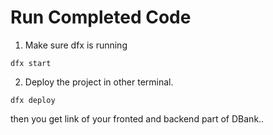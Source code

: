 # Run Completed Code

1. Make sure dfx is running

```
dfx start 
```

2. Deploy the project in other terminal.
```
dfx deploy
```

then you get link of your fronted and backend part of DBank..



